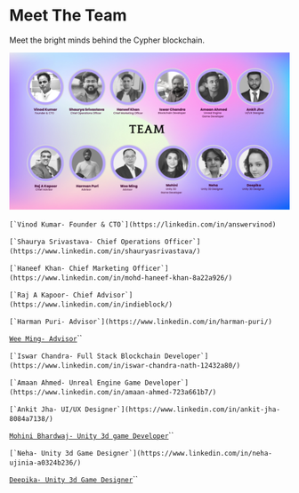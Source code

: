 # Meet The Team

Meet the bright minds behind the Cypher blockchain.

![](.gitbook/assets/Team.png)

``[`Vinod Kumar- Founder & CTO`](https://linkedin.com/in/answervinod)``

``[`Shaurya Srivastava- Chief Operations Officer`](https://www.linkedin.com/in/shauryasrivastava/)``

``[`Haneef Khan- Chief Marketing Officer`](https://www.linkedin.com/in/mohd-haneef-khan-8a22a926/)``

``[`Raj A Kapoor- Chief Advisor`](https://www.linkedin.com/in/indieblock/)``

``[`Harman Puri- Advisor`](https://www.linkedin.com/in/harman-puri/)``

[`Wee Ming- Advisor`](https://www.linkedin.com/in/weeminglim/)``

``[`Iswar Chandra- Full Stack Blockchain Developer`](https://www.linkedin.com/in/iswar-chandra-nath-12432a80/)``

``[`Amaan Ahmed- Unreal Engine Game Developer`](https://www.linkedin.com/in/amaan-ahmed-723a661b7/)``

``[`Ankit Jha- UI/UX Designer`](https://www.linkedin.com/in/ankit-jha-8084a7138/)``

[`Mohini Bhardwaj- Unity 3d game Developer`](https://www.linkedin.com/in/mohinibhardwaj/)``

``[`Neha- Unity 3d Game Designer`](https://www.linkedin.com/in/neha-ujinia-a0324b236/)``

[`Deepika- Unity 3d Game Designer`](https://www.linkedin.com/in/deepika-chauhan-456206237/)``

